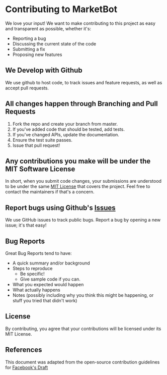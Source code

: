 # Contributing to MarketBot
We love your input! We want to make contributing to this project as easy and transparent as possible, whether it's:
* Reporting a bug
* Discussing the current state of the code
* Submitting a fix
* Proposing new features

## We Develop with Github
We use github to host code, to track issues and feature requests, as well as accept pull requests.

## All changes happen through Branching and Pull Requests 
1. Fork the repo and create your branch from master.
2. If you've added code that should be tested, add tests.
3. If you've changed APIs, update the documentation.
4. Ensure the test suite passes.
5. Issue that pull request!

## Any contributions you make will be under the MIT Software License
In short, when you submit code changes, your submissions are understood to be under the same [MIT License](https://choosealicense.com/licenses/mit/) that covers the project. Feel free to contact the maintainers if that's a concern.

## Report bugs using Github's [Issues](https://github.com/markos373/MarketBot/issues)
We use GitHub issues to track public bugs. Report a bug by opening a new issue; it's that easy!

## Bug Reports
Great Bug Reports tend to have:
* A quick summary and/or background
* Steps to reproduce
  * Be specific! 
  * Give sample code if you can. 
* What you expected would happen
* What actually happens
* Notes (possibly including why you think this might be happening, or stuff you tried that didn't work)


## License
By contributing, you agree that your contributions will be licensed under its MIT License.

## References
This document was adapted from the open-source contribution guidelines for [Facebook's Draft](https://github.com/facebook/draft-js/blob/a9316a723f9e918afde44dea68b5f9f39b7d9b00/CONTRIBUTING.md)
